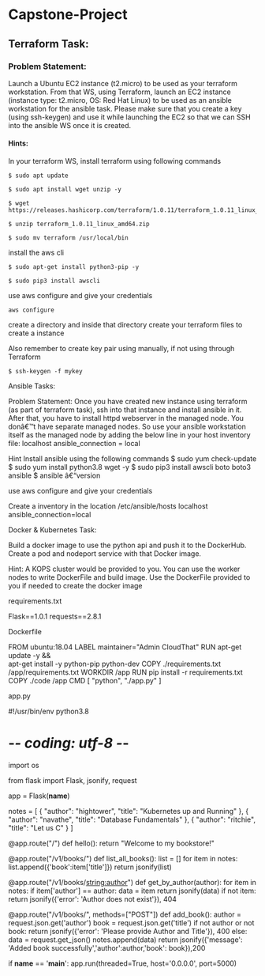 # Capstone-Project

## Terraform Task:

### Problem Statement: 
Launch a Ubuntu EC2 instance (t2.micro) to be used as your terraform workstation. From that WS, using Terraform, launch an EC2 
instance (instance type: t2.micro, OS: Red Hat Linux) to be used as an ansible 
workstation for the ansible task. Please make sure that you create a key (using ssh-keygen) and use it while launching the EC2 so that we can SSH into the 
ansible WS once it is created.

#### Hints:
In your terraform WS, install terraform using following commands
```
$ sudo apt update
```
```
$ sudo apt install wget unzip -y
```
```
$ wget https://releases.hashicorp.com/terraform/1.0.11/terraform_1.0.11_linux_amd64.zip
```
```
$ unzip terraform_1.0.11_linux_amd64.zip
```
```
$ sudo mv terraform /usr/local/bin
```

install the aws cli
```
$ sudo apt-get install python3-pip -y
```
```
$ sudo pip3 install awscli
```

use aws configure and give your credentials
```
aws configure
```

create a directory and inside that directory create your terraform files to create a instance

Also remember to create key pair using manually, if not using through Terraform
```
$ ssh-keygen -f mykey
```

Ansible Tasks:

Problem Statement: Once you have created new instance using terraform (as 
part of terraform task), ssh into that instance and install ansible in it. After 
that, you have to install httpd webserver in the managed node. You donâ€™t have 
separate managed nodes. So use your ansible workstation itself as the 
managed node by adding the below line in your host inventory file:
localhost ansible_connection = local

Hint
Install ansible using the following commands
$ sudo yum check-update
$ sudo yum install python3.8 wget -y
$ sudo pip3 install awscli boto boto3 ansible
$ ansible â€“version

use aws configure and give your credentials

Create a inventory in the location /etc/ansible/hosts
localhost ansible_connection=local


Docker & Kubernetes Task:

Build a docker image to use the python api and push it to the DockerHub. 
Create a pod and nodeport service with that Docker image.

Hint: A KOPS cluster would be provided to you. You can use the worker nodes to 
write DockerFile and build image. Use the DockerFile provided to you if needed to 
create the docker image

requirements.txt

Flask==1.0.1
requests==2.8.1

Dockerfile

FROM ubuntu:18.04
LABEL maintainer="Admin CloudThat"
RUN apt-get update -y && \
    apt-get install -y python-pip python-dev
COPY ./requirements.txt /app/requirements.txt
WORKDIR /app
RUN pip install -r requirements.txt
COPY ./code /app
CMD [ "python", "./app.py" ]

app.py

#!/usr/bin/env python3.8
# -*- coding: utf-8 -*-
import os

from flask import Flask, jsonify, request

app = Flask(__name__)

notes = [
    {
        "author": "hightower",
        "title": "Kubernetes up and Running"
    },
    {
        "author": "navathe",
        "title": "Database Fundamentals"
    },
    {
        "author": "ritchie",
        "title": "Let us C"
    }
]

@app.route("/")
def hello():
    return "Welcome to my bookstore!"

@app.route("/v1/books/")
def list_all_books():
    list = []
    for item in notes:
       list.append({'book':item['title']})
    return jsonify(list)

@app.route("/v1/books/<string:author>")
def get_by_author(author):
    for item in notes:
	    if item['author'] == author:
	       data = item
    return jsonify(data)
    if not item:
        return jsonify({'error': 'Author does not exist'}), 404

@app.route("/v1/books/", methods=["POST"])
def add_book():
    author = request.json.get('author')
    book = request.json.get('title')
    if not author or not book:
        return jsonify({'error': 'Please provide Author and Title'}), 400
    else:
        data = request.get_json()
        notes.append(data)
        return jsonify({'message': 'Added book successfully','author':author,'book': book}),200

if __name__ == '__main__':
    app.run(threaded=True, host='0.0.0.0', port=5000)
